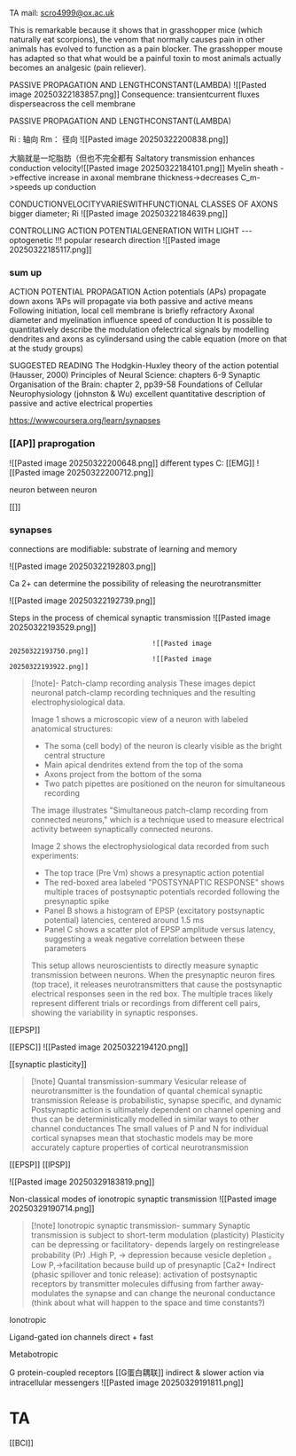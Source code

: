 
TA mail: scro4999@ox.ac.uk


This is remarkable because it shows that in grasshopper mice (which naturally eat scorpions), the venom that normally causes pain in other animals has evolved to function as a pain blocker. The grasshopper mouse has adapted so that what would be a painful toxin to most animals actually becomes an analgesic (pain reliever).



PASSIVE PROPAGATION AND LENGTHCONSTANT(LAMBDA)
![[Pasted image 20250322183857.png]]
Consequence: transientcurrent fluxes disperseacross the cell membrane


PASSIVE PROPAGATION AND LENGTHCONSTANT(LAMBDA)

Ri : 轴向
Rm： 径向
![[Pasted image 20250322200838.png]]


大脑就是一坨脂肪（但也不完全都有
Saltatory transmission enhances conduction velocity![[Pasted image 20250322184101.png]]
Myelin sheath ->effective increase in axonal membrane thickness->decreases C_m->speeds up conduction




CONDUCTIONVELOCITYVARIESWITHFUNCTIONAL CLASSES OF AXONS
bigger diameter; Ri
![[Pasted image 20250322184639.png]]


CONTROLLING ACTION POTENTIALGENERATION WITH LIGHT --- optogenetic !!! popular research direction
![[Pasted image 20250322185117.png]]
### sum up
ACTION POTENTIAL PROPAGATION
Action potentials (APs) propagate down axons
’APs will propagate via both passive and active means
Following initiation, local cell membrane is briefly refractory
Axonal diameter and myelination influence speed of conduction
It is possible to quantitatively describe the modulation ofelectrical signals by modelling dendrites and axons as cylindersand using the cable equation (more on that at the study groups)


SUGGESTED READING
The Hodgkin-Huxley theory of the action potential (Hausser, 2000)
Principles of Neural Science: chapters 6-9
Synaptic Organisation of the Brain: chapter 2, pp39-58
Foundations of Cellular Neurophysiology (johnston & Wu)
	excellent quantitative description of passive and active electrical properties
	
https://wwwcoursera.org/learn/synapses





### [[AP]] praprogation


![[Pasted image 20250322200648.png]]
different types
							C: [[EMG]] 
							![[Pasted image 20250322200712.png]]

neuron between neuron

[[]]



### synapses


connections are modifiable: substrate of learning and memory



![[Pasted image 20250322192803.png]]



Ca 2+ can determine the possibility of releasing the neurotransmitter

![[Pasted image 20250322192739.png]]


Steps in the process of chemical synaptic transmission
![[Pasted image 20250322193529.png]]

										![[Pasted image 20250322193750.png]]
										![[Pasted image 20250322193922.png]]
> [!note]- Patch-clamp recording analysis
> These images depict neuronal patch-clamp recording techniques and the resulting electrophysiological data.
> 
> Image 1 shows a microscopic view of a neuron with labeled anatomical structures:
> - The soma (cell body) of the neuron is clearly visible as the bright central structure
> - Main apical dendrites extend from the top of the soma
> - Axons project from the bottom of the soma
> - Two patch pipettes are positioned on the neuron for simultaneous recording
> 
> The image illustrates "Simultaneous patch-clamp recording from connected neurons," which is a technique used to measure electrical activity between synaptically connected neurons.
> 
> Image 2 shows the electrophysiological data recorded from such experiments:
> - The top trace (Pre Vm) shows a presynaptic action potential
> - The red-boxed area labeled "POSTSYNAPTIC RESPONSE" shows multiple traces of postsynaptic potentials recorded following the presynaptic spike
> - Panel B shows a histogram of EPSP (excitatory postsynaptic potential) latencies, centered around 1.5 ms
> - Panel C shows a scatter plot of EPSP amplitude versus latency, suggesting a weak negative correlation between these parameters
> 
> This setup allows neuroscientists to directly measure synaptic transmission between neurons. When the presynaptic neuron fires (top trace), it releases neurotransmitters that cause the postsynaptic electrical responses seen in the red box. The multiple traces likely represent different trials or recordings from different cell pairs, showing the variability in synaptic responses.




[[EPSP]]

[[EPSC]]
![[Pasted image 20250322194120.png]]



[[synaptic plasticity]]

>[!note] Quantal transmission-summary
Vesicular release of neurotransmitter is the foundation of quantal chemical synaptic transmission
Release is probabilistic, synapse specific, and dynamic
Postsynaptic action is ultimately dependent on channel opening and thus can be deterministically modelled in similar ways to other channel conductances
The small values of P and N for individual cortical synapses mean that stochastic models may be more accurately capture properties of cortical neurotransmission


[[EPSP]]
[[IPSP]]

![[Pasted image 20250329183819.png]]


Non-classical modes of ionotropic synaptic transmission
![[Pasted image 20250329190714.png]]


>[!note] Ionotropic synaptic transmission- summary
Synaptic transmission is subject to short-term modulation (plasticity)
Plasticity can be depressing or facilitatory- depends largely on restingrelease probability (Pr)
.High P, -> depression because vesicle depletion
。Low P,->facilitation because build up of presynaptic [Ca2+
Indirect (phasic spillover and tonic release): activation of postsynaptic receptors by transmitter molecules diffusing from farther away-modulates the synapse and can change the neuronal conductance (think about what will happen to the space and time constants?)

Ionotropic

Ligand-gated ion channels
direct + fast


Metabotropic

G protein-coupled receptors [[G蛋白耦联]]
indirect & slower
action via intracellular messengers
![[Pasted image 20250329191811.png]]





# TA

[[BCI]]